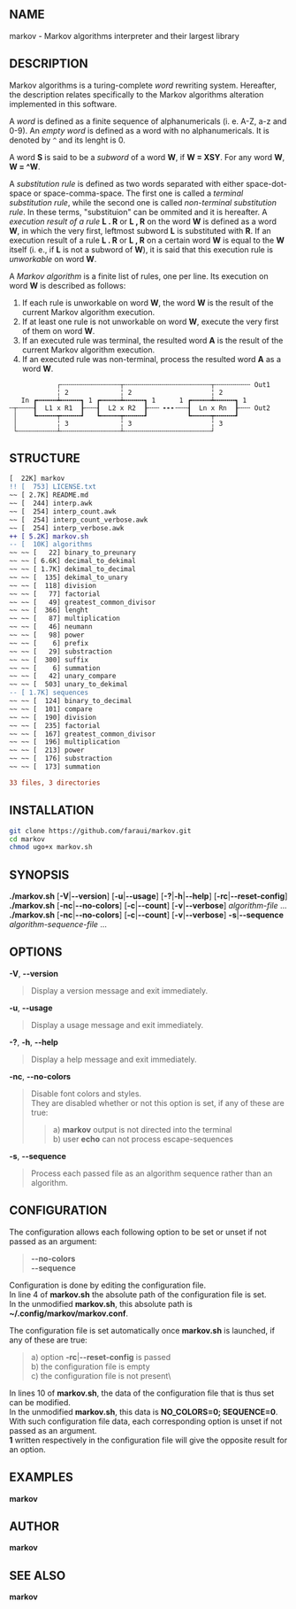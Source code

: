 ## NAME

markov - Markov algorithms interpreter and their largest library

## DESCRIPTION
Markov algorithms is a turing-complete *word* rewriting system. Hereafter, the description relates specifically to the Markov algorithms alteration implemented in this software.

A *word* is defined as a finite sequence of alphanumericals (i. e. A-Z, a-z and 0-9). An *empty word* is defined as a word with no alphanumericals. It is denoted by `^` and its lenght is 0.

A word **S** is said to be a *subword* of a word **W**, if **W = XSY**. For any word **W**, **W = ^W**.

A *substitution rule* is defined as two words separated with either space-dot-space or space-comma-space. The first one is called a *terminal substitution rule*, while the second one is called *non-terminal substitution rule*. In these terms, "substituion" can be ommited and it is hereafter. A *execution result of a rule* **L . R** or **L , R** on the word **W** is defined as a word **W**, in which the very first, leftmost subword **L** is substituted with **R**. If an execution result of a rule **L . R** or **L , R** on a certain word **W** is equal to the **W** itself (i. e., if **L** is not a subword of **W**), it is said that this execution rule is *unworkable* on word **W**.

A *Markov algorithm* is a finite list of rules, one per line. Its execution on word **W** is described as follows:
1. If each rule is unworkable on word **W**, the word **W** is the result of the current Markov algorithm execution.
2. If at least one rule is not unworkable on word **W**, execute the very first of them on word **W**.
3. If an executed rule was terminal, the resulted word **A** is the result of the current Markov algorithm execution.
4. If an executed rule was non-terminal, process the resulted word **A** as a word **W**.

```forth
            ┌╌╌╌╌╌╌╌╌╌╌╌╌╌╌╌┬╌╌╌╌╌╌╌╌╌╌╌╌╌╌╌╌╌╌╌╌╌╌┬╌╌╌╌╌╌╌╌╌ Out1
            ╎ 2             ╎ 2                    ╎ 2
   In ┏╍╍╍╍╍┷╍╍╍╍╍┓ 1 ┏╍╍╍╍╍┷╍╍╍╍╍┓ 1      1 ┏╍╍╍╍╍┷╍╍╍╍╍┓ 1
╌┬╌╌╌╌┨  L1 x R1  ┠╌╌╌┨  L2 x R2  ┠╌╌╌ ╸╸╸╌╌╌┨  Ln x Rn  ┠╌╌╌ Out2
 │    ┗╍╍╍╍╍┯╍╍╍╍╍┛   ┗╍╍╍╍╍┯╍╍╍╍╍┛          ┗╍╍╍╍╍┯╍╍╍╍╍┛
 │          ╎ 3             ╎ 3                    ╎ 3
 └╌╌╌╌╌╌╌╌╌╌┴╌╌╌╌╌╌╌╌╌╌╌╌╌╌╌┴╌╌╌╌╌╌╌╌╌╌╌╌╌╌╌╌╌╌╌╌╌╌┘
```

## STRUCTURE
```diff
[  22K] markov
!! [  753] LICENSE.txt
~~ [ 2.7K] README.md
~~ [  244] interp.awk
~~ [  254] interp_count.awk
~~ [  254] interp_count_verbose.awk
~~ [  254] interp_verbose.awk
++ [ 5.2K] markov.sh
-- [  10K] algorithms
~~ ~~ [   22] binary_to_preunary
~~ ~~ [ 6.6K] decimal_to_dekimal
~~ ~~ [ 1.7K] dekimal_to_decimal
~~ ~~ [  135] dekimal_to_unary
~~ ~~ [  118] division
~~ ~~ [   77] factorial
~~ ~~ [   49] greatest_common_divisor
~~ ~~ [  366] lenght
~~ ~~ [   87] multiplication
~~ ~~ [   46] neumann
~~ ~~ [   98] power
~~ ~~ [    6] prefix
~~ ~~ [   29] substraction
~~ ~~ [  300] suffix
~~ ~~ [    6] summation
~~ ~~ [   42] unary_compare
~~ ~~ [  503] unary_to_dekimal
-- [ 1.7K] sequences
~~ ~~ [  124] binary_to_decimal
~~ ~~ [  101] compare
~~ ~~ [  190] division
~~ ~~ [  235] factorial
~~ ~~ [  167] greatest_common_divisor
~~ ~~ [  196] multiplication
~~ ~~ [  213] power
~~ ~~ [  176] substraction
~~ ~~ [  173] summation

33 files, 3 directories
```

## INSTALLATION
```bash
git clone https://github.com/faraui/markov.git
cd markov
chmod ugo+x markov.sh
```

## SYNOPSIS

**./markov.sh** \[**-V**\|**\--version**\] \[**-u**\|**\--usage**\]
\[**-?**\|**-h**\|**\--help**\] \[**-rc**\|**\--reset-config**\]\
**./markov.sh** \[**-nc**\|**\--no-colors**\] \[**-c**\|**\--count**\]
\[**-v**\|**\--verbose**\] *algorithm-file* \...\
**./markov.sh** \[**-nc**\|**\--no-colors**\] \[**-c**\|**\--count**\]
\[**-v**\|**\--verbose**\] **-s**\|**\--sequence**
*algorithm-sequence-file* \...

## OPTIONS

**-V**, **\--version**

> Display a version message and exit immediately.

**-u**, **\--usage**

> Display a usage message and exit immediately.

**-?**, **-h**, **\--help**

> Display a help message and exit immediately.

**-nc**, **\--no-colors**

> Disable font colors and styles.\
> They are disabled whether or not this option is set, if any of these
> are true:
>
> > a\) **markov** output is not directed into the terminal\
> > b) user **echo** can not process escape-sequences

**-s**, **\--sequence**

> Process each passed file as an algorithm sequence rather than an
> algorithm.

## CONFIGURATION

The configuration allows each following option to be set or unset if not
passed as an argument:

> **\--no-colors**\
> **\--sequence**

Configuration is done by editing the configuration file.\
In line 4 of **markov.sh** the absolute path of the configuration file
is set.\
In the unmodified **markov.sh**, this absolute path is
**\~/.config/markov/markov.conf**.

The configuration file is set automatically once **markov.sh** is
launched, if any of these are true:

> a\) option **-rc**\|**\--reset-config** is passed\
> b) the configuration file is empty\
> c) the configuration file is not present\

In lines 10 of **markov.sh**, the data of the configuration file that
is thus set can be modified.\
In the unmodified **markov.sh**, this data is **NO_COLORS=0;
SEQUENCE=0**.\
With such configuration file data, each corresponding option is unset if
not passed as an argument.\
**1** written respectively in the configuration file will give the
opposite result for an option.

## EXAMPLES

**markov**

## AUTHOR

**markov**

## SEE ALSO

**markov**
